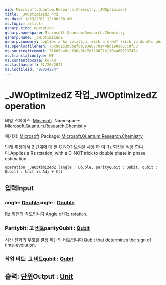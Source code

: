 ```yaml
---
uid: Microsoft.Quantum.Research.Chemistry._JWOptimizedZ
title: _JWOptimizedZ 작업
ms.date: 1/23/2021 12:00:00 AM
ms.topic: article
qsharp.kind: operation
qsharp.namespace: Microsoft.Quantum.Research.Chemistry
qsharp.name: _JWOptimizedZ
qsharp.summary: Applies a Rz rotation, with a C-NOT trick to double phase in phase estimation.
ms.openlocfilehash: 76c96153b6baf8b593e0770a44b6190c075c8f53
ms.sourcegitcommit: 71605ea9cc630e84e7ef29027e1f0ea06299747e
ms.translationtype: MT
ms.contentlocale: ko-KR
ms.lasthandoff: 01/26/2021
ms.locfileid: "98854224"
---
```

# <a name="_jwoptimizedz-operation"></a><span data-ttu-id="afe88-102">_JWOptimizedZ 작업</span><span class="sxs-lookup"><span data-stu-id="afe88-102">_JWOptimizedZ operation</span></span>

<span data-ttu-id="afe88-103">네임 스페이스: [Microsoft](xref:Microsoft.Quantum.Research.Chemistry) .</span><span class="sxs-lookup"><span data-stu-id="afe88-103">Namespace: [Microsoft.Quantum.Research.Chemistry](xref:Microsoft.Quantum.Research.Chemistry)</span></span>

<span data-ttu-id="afe88-104">패키지: [Microsoft](https://nuget.org/packages/Microsoft.Quantum.Research.Chemistry) .</span><span class="sxs-lookup"><span data-stu-id="afe88-104">Package: [Microsoft.Quantum.Research.Chemistry](https://nuget.org/packages/Microsoft.Quantum.Research.Chemistry)</span></span>


<span data-ttu-id="afe88-105">단계 추정에서 2 단계에 대 한 C NOT 트릭을 사용 하 여 Rz 회전을 적용 합니다.</span><span class="sxs-lookup"><span data-stu-id="afe88-105">Applies a Rz rotation, with a C-NOT trick to double phase in phase estimation.</span></span>

```qsharp
operation _JWOptimizedZ (angle : Double, parityQubit : Qubit, qubit : Qubit) : Unit is Adj + Ctl
```


## <a name="input"></a><span data-ttu-id="afe88-106">입력</span><span class="sxs-lookup"><span data-stu-id="afe88-106">Input</span></span>

### <a name="angle--double"></a><span data-ttu-id="afe88-107">angle: [Double](xref:microsoft.quantum.lang-ref.double)</span><span class="sxs-lookup"><span data-stu-id="afe88-107">angle : [Double](xref:microsoft.quantum.lang-ref.double)</span></span>

<span data-ttu-id="afe88-108">Rz 회전의 각도입니다.</span><span class="sxs-lookup"><span data-stu-id="afe88-108">Angle of Rz rotation.</span></span>


### <a name="parityqubit--qubit"></a><span data-ttu-id="afe88-109">Paritybit: 고 [비트](xref:microsoft.quantum.lang-ref.qubit)</span><span class="sxs-lookup"><span data-stu-id="afe88-109">parityQubit : [Qubit](xref:microsoft.quantum.lang-ref.qubit)</span></span>

<span data-ttu-id="afe88-110">시간 진화의 부호를 결정 하는의 비트입니다.</span><span class="sxs-lookup"><span data-stu-id="afe88-110">Qubit that determines the sign of time-evolution.</span></span>


### <a name="qubit--qubit"></a><span data-ttu-id="afe88-111">작업 비트: 고 [비트](xref:microsoft.quantum.lang-ref.qubit)</span><span class="sxs-lookup"><span data-stu-id="afe88-111">qubit : [Qubit](xref:microsoft.quantum.lang-ref.qubit)</span></span>





## <a name="output--unit"></a><span data-ttu-id="afe88-112">출력: [단위](xref:microsoft.quantum.lang-ref.unit)</span><span class="sxs-lookup"><span data-stu-id="afe88-112">Output : [Unit](xref:microsoft.quantum.lang-ref.unit)</span></span>

